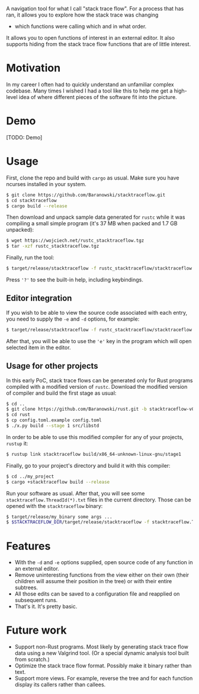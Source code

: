 A navigation tool for what I call "stack trace flow". For a process that has
ran, it allows you to explore how the stack trace was changing
- which functions were calling which and in what order.

It allows you to open functions of interest in an external editor. It also
supports hiding from the stack trace flow functions that are of little interest.

# Motivation

In my career I often had to quickly understand an unfamiliar complex codebase.
Many times I wished I had a tool like this to help me get a high-level idea of
where different pieces of the software fit into the picture.

# Demo

[TODO: Demo]

# Usage

First, clone the repo and build with `cargo` as usual. Make sure you have
ncurses installed in your system.

```bash
$ git clone https://github.com/Baranowski/stacktraceflow.git
$ cd stacktraceflow
$ cargo build --release
```

Then download and unpack sample data generated for `rustc` while it was
compiling a small simple program (it's 37 MB when packed and 1.7 GB unpacked):

```bash
$ wget https://wojciech.net/rustc_stacktraceflow.tgz
$ tar -xzf rustc_stacktraceflow.tgz
```

Finally, run the tool:

```bash
$ target/release/stacktraceflow -f rustc_stacktraceflow/stacktraceflow.ThreadId\(2\).txt
```

Press `'?'` to see the built-in help, including keybindings.

## Editor integration

If you wish to be able to view the source code associated with each entry, you
need to supply the `-e` and `-d` options, for example:

```bash
$ target/release/stacktraceflow -f rustc_stacktraceflow/stacktraceflow.ThreadId\(2\).txt -e "gnome-terminal -- vim %F +%L" -d ../rustc
```

After that, you will be able to use the `'e'` key in the program which will open
selected item in the editor.

## Usage for other projects

In this early PoC, stack trace flows can be generated only for Rust programs
compiled with a modified version of `rustc`. Download the modified version of
compiler and build the first stage as usual:

```bash
$ cd ..
$ git clone https://github.com/Baranowski/rust.git -b stacktraceflow-v0.1
$ cd rust
$ cp config.toml.example config.toml
$ ./x.py build --stage 1 src/libstd
```

In order to be able to use this modified compiler for any of your projects,
`rustup` it:

```bash
$ rustup link stacktraceflow build/x86_64-unknown-linux-gnu/stage1
```

Finally, go to your project's directory and build it with this compiler:

```bash
$ cd ../my_project
$ cargo +stacktraceflow build --release
```

Run your software as usual. After that, you will see some
`stacktraceflow.ThreadId(*).txt` files in the current directory. Those can be
opened with the `stacktraceflow` binary:

```bash
$ target/release/my_binary some args ...
$ $STACKTRACEFLOW_DIR/target/release/stacktraceflow -f stacktraceflow.ThreadId\(1\).txt -d ./ -e "gnome-terminal -- vim %F +%L"
```

# Features

* With the `-d` and `-e` options supplied, open source code of any function in
  an external editor.
* Remove uninteresting functions from the view either on their own (their
  children will assume their position in the tree) or with their entire
  subtrees.
* All those edits can be saved to a configuration file and reapplied on
  subsequent runs.
* That's it. It's pretty basic.

# Future work

* Support non-Rust programs. Most likely by generating stack trace flow data
  using a new Valgrind tool. (Or a special dynamic analysis tool built from
  scratch.)
* Optimize the stack trace flow format. Possibly make it binary rather than
  text.
* Support more views. For example, reverse the tree and for each function
  display its callers rather than callees.
